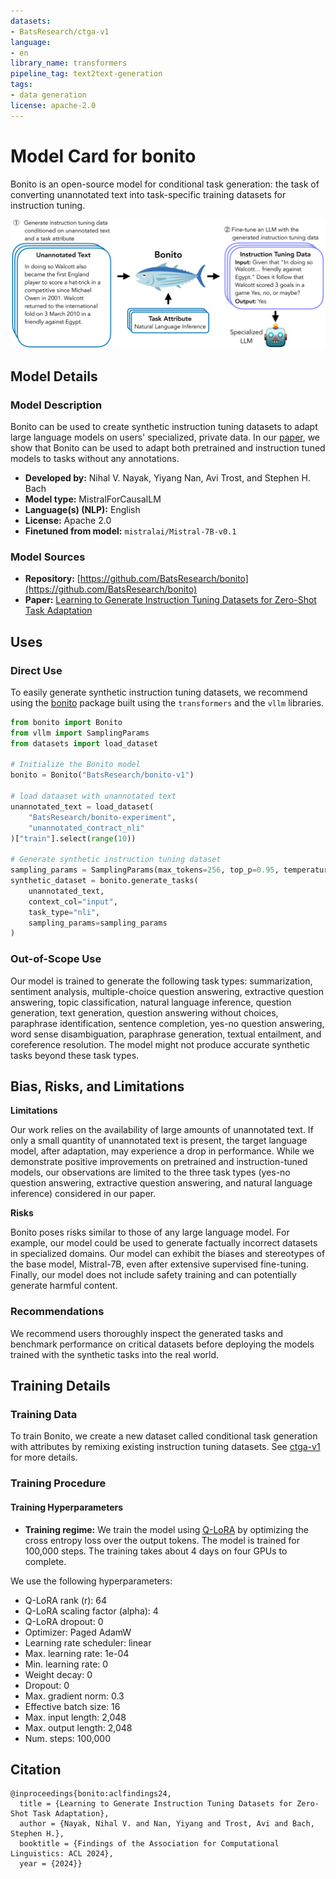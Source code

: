 ```yaml
---
datasets:
- BatsResearch/ctga-v1
language:
- en
library_name: transformers
pipeline_tag: text2text-generation
tags:
- data generation
license: apache-2.0
---
```


# Model Card for bonito

<!-- Provide a quick summary of what the model is/does. -->

Bonito is an open-source model for conditional task generation: the task of converting unannotated text into task-specific training datasets for instruction tuning. 

![Bonito](https://raw.githubusercontent.com/BatsResearch/bonito/main/assets/workflow.png)

## Model Details

### Model Description

<!-- Provide a longer summary of what this model is. -->

Bonito can be used to create synthetic instruction tuning datasets to adapt large language models on users' specialized, private data.
In our [paper](https://arxiv.org/abs/2402.18334), we show that Bonito can be used to adapt both pretrained and instruction tuned models to tasks without any annotations.

- **Developed by:** Nihal V. Nayak, Yiyang Nan, Avi Trost, and Stephen H. Bach
- **Model type:** MistralForCausalLM
- **Language(s) (NLP):** English
- **License:** Apache 2.0
- **Finetuned from model:** `mistralai/Mistral-7B-v0.1`

### Model Sources

<!-- Provide the basic links for the model. -->

- **Repository:** [https://github.com/BatsResearch/bonito](https://github.com/BatsResearch/bonito)
- **Paper:** [Learning to Generate Instruction Tuning Datasets for
Zero-Shot Task Adaptation](https://arxiv.org/abs/2402.18334)

## Uses

<!-- Address questions around how the model is intended to be used, including the foreseeable users of the model and those affected by the model. -->

### Direct Use

<!-- This section is for the model use without fine-tuning or plugging into a larger ecosystem/app. -->
To easily generate synthetic instruction tuning datasets, we recommend using the [bonito](https://github.com/BatsResearch/bonito) package built using the `transformers` and the `vllm` libraries. 

```python
from bonito import Bonito
from vllm import SamplingParams
from datasets import load_dataset

# Initialize the Bonito model
bonito = Bonito("BatsResearch/bonito-v1")

# load dataaset with unannotated text
unannotated_text = load_dataset(
    "BatsResearch/bonito-experiment",
    "unannotated_contract_nli"
)["train"].select(range(10))

# Generate synthetic instruction tuning dataset
sampling_params = SamplingParams(max_tokens=256, top_p=0.95, temperature=0.5, n=1)
synthetic_dataset = bonito.generate_tasks(
    unannotated_text,
    context_col="input",
    task_type="nli",
    sampling_params=sampling_params
)
```


### Out-of-Scope Use

<!-- This section addresses misuse, malicious use, and uses that the model will not work well for. -->

Our model is trained to generate the following task types: summarization, sentiment analysis, multiple-choice question answering, extractive question answering, topic classification, natural language inference, question generation, text generation, question answering without choices, paraphrase identification, sentence completion, yes-no question answering, word sense disambiguation, paraphrase generation, textual entailment, and
coreference resolution.
The model might not produce accurate synthetic tasks beyond these task types. 

## Bias, Risks, and Limitations

<!-- This section is meant to convey both technical and sociotechnical limitations. -->
**Limitations** 

Our work relies on the availability of large amounts of unannotated text. 
If only a small quantity of unannotated text is present, the target language model, after adaptation, may experience a drop in performance. 
While we demonstrate positive improvements on pretrained and instruction-tuned models, our observations are limited to the three task types (yes-no question answering, extractive question answering, and natural language inference) considered in our paper.

**Risks**

Bonito poses risks similar to those of any large language model.
For example, our model could be used to generate factually incorrect datasets in specialized domains.
Our model can exhibit the biases and stereotypes of the base model, Mistral-7B, even after extensive supervised fine-tuning.
Finally, our model does not include safety training and can potentially generate harmful content.

### Recommendations

<!-- This section is meant to convey recommendations with respect to the bias, risk, and technical limitations. -->

We recommend users thoroughly inspect the generated tasks and benchmark performance on critical datasets before deploying the models trained with the synthetic tasks into the real world. 

## Training Details

### Training Data

<!-- This should link to a Dataset Card, perhaps with a short stub of information on what the training data is all about as well as documentation related to data pre-processing or additional filtering. -->
To train Bonito, we create a new dataset called conditional task generation with attributes by remixing existing instruction tuning datasets. 
See [ctga-v1](https://huggingface.co/datasets/BatsResearch/ctga-v1) for more details. 

### Training Procedure

<!-- This relates heavily to the Technical Specifications. Content here should link to that section when it is relevant to the training procedure. -->

#### Training Hyperparameters

- **Training regime:** <!--fp32, fp16 mixed precision, bf16 mixed precision, bf16 non-mixed precision, fp16 non-mixed precision, fp8 mixed precision -->
We train the model using [Q-LoRA](https://github.com/artidoro/qlora) by optimizing the cross entropy loss over the output tokens. 
The model is trained for 100,000 steps. 
The training takes about 4 days on four GPUs to complete.

We use the following hyperparameters: 
  - Q-LoRA rank (r): 64 
  - Q-LoRA scaling factor (alpha): 4 
  - Q-LoRA dropout: 0 
  - Optimizer: Paged AdamW 
  - Learning rate scheduler: linear 
  - Max. learning rate: 1e-04
  - Min. learning rate: 0 
  - Weight decay: 0 
  - Dropout: 0 
  - Max. gradient norm: 0.3 
  - Effective batch size: 16 
  - Max. input length: 2,048 
  - Max. output length: 2,048
  - Num. steps: 100,000

## Citation

<!-- If there is a paper or blog post introducing the model, the APA and Bibtex information for that should go in this section. -->
```
@inproceedings{bonito:aclfindings24,
  title = {Learning to Generate Instruction Tuning Datasets for Zero-Shot Task Adaptation},
  author = {Nayak, Nihal V. and Nan, Yiyang and Trost, Avi and Bach, Stephen H.},
  booktitle = {Findings of the Association for Computational Linguistics: ACL 2024},
  year = {2024}}
```